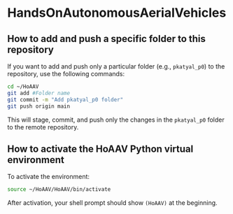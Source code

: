 # HandsOnAutonomousAerialVehicles

## How to add and push a specific folder to this repository

If you want to add and push only a particular folder (e.g., `pkatyal_p0`) to the repository, use the following commands:

```bash
cd ~/HoAAV
git add #Folder name
git commit -m "Add pkatyal_p0 folder"
git push origin main
```

This will stage, commit, and push only the changes in the `pkatyal_p0` folder to the remote repository.
## How to activate the HoAAV Python virtual environment



To activate the environment:
```bash
source ~/HoAAV/HoAAV/bin/activate
```

After activation, your shell prompt should show `(HoAAV)` at the beginning.
